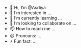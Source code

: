 - 👋 Hi, I’m @Asdiya
- 👀 I’m interested in ...
- 🌱 I’m currently learning ...
- 💞️ I’m looking to collaborate on ...
- 📫 How to reach me ...
- 😄 Pronouns: ...
- ⚡ Fun fact: ...

<!---
Asdiya/Asdiya is a ✨ special ✨ repository because its `README.md` (this file) appears on your GitHub profile.
You can click the Preview link to take a look at your changes.
--->
